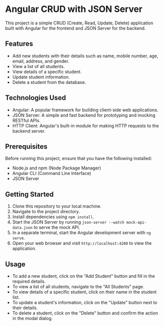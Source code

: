 # Angular CRUD with JSON Server

This project is a simple CRUD (Create, Read, Update, Delete) application built with Angular for the frontend and JSON Server for the backend.

## Features

- Add new students with their details such as name, mobile number, age, email, address, and gender.
- View a list of all students.
- View details of a specific student.
- Update student information.
- Delete a student from the database.

## Technologies Used

- Angular: A popular framework for building client-side web applications.
- JSON Server: A simple and fast backend for prototyping and mocking RESTful APIs.
- HTTP Client: Angular's built-in module for making HTTP requests to the backend server.

## Prerequisites

Before running this project, ensure that you have the following installed:

- Node.js and npm (Node Package Manager)
- Angular CLI (Command Line Interface)
- JSON Server

## Getting Started

1. Clone this repository to your local machine.
2. Navigate to the project directory.
3. Install dependencies using `npm install`.
4. Start the JSON Server by running `json-server --watch mock-api-data.json` to serve the mock API.
5. In a separate terminal, start the Angular development server with `ng serve`.
6. Open your web browser and visit `http://localhost:4200` to view the application.

## Usage

- To add a new student, click on the "Add Student" button and fill in the required details.
- To view a list of all students, navigate to the "All Students" page.
- To view details of a specific student, click on their name in the student list.
- To update a student's information, click on the "Update" button next to their details.
- To delete a student, click on the "Delete" button and confirm the action in the modal dialog.
